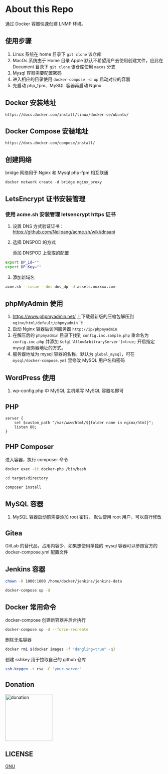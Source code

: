 # About this Repo

通过 Docker 容器快速创建 LNMP 环境。

## 使用步骤

1. Linux 系统在 home 目录下 `git clone` 该仓库
2. MacOs 系统由于 Home 目录 Apple 默认不希望用户去使用创建文件，应此在 Document 目录下 `git clone` 该仓库使用 `macos` 分支
3. Mysql 容器需要配置密码
4. 进入相应的目录使用 `docker-compose -d up` 启动对应的容器
5. 先启动 php_fpm、MySQL 容器再启动 Nginx

## Docker 安装地址

`https://docs.docker.com/install/linux/docker-ce/ubuntu/`

## Docker Compose 安装地址

`https://docs.docker.com/compose/install/`

## 创建网络

bridge 网络用于 Nginx 和 Mysql php-fpm 相互联通

`docker network create -d bridge nginx_proxy`

## LetsEncrypt 证书安装管理

### 使用 acme.sh 安装管理 letsencrypt https 证书

1. 设置 DNS 方式验证证书： https://github.com/Neilpang/acme.sh/wiki/dnsapi

2. 选择 DNSPOD 的方式

   添加 DNSPOD 上获取的配置

```bash
export DP_Id=""
export DP_Key=""
```

3. 添加新域名

```bash
acme.sh --issue --dns dns_dp -d assets.noxxxx.com
```

## phpMyAdmin 使用

1. https://www.phpmyadmin.net/ 上下载最新版的压缩包解压到 `nginx/html/default/phpmyadmin` 下
2. 启动 Nginx 容器后访问服务器 `http://ip/phpmyadmin`
3. 在解压后的 `phpmyadmin` 目录下找到 `config.inc.sample.php` 重命名为 `config.inc.php` 并添加 `$cfg['AllowArbitraryServer']=true;` 开启指定 mysql 服务器地址的方式。
4. 服务器地址为 mysql 容器的名称，默认为 `global_mysql`，可在 `mysql/docker-compose.yml` 里修改 MySQL 用户名和密码

## WordPress 使用

1. wp-config.php 中 MySQL 主机填写 MySQL 容器名即可

## PHP

```nginx
server {
    set $custom_path "/var/www/html/${folder name in nginx/html}";
    listen 80;
}
```

## PHP Composer

进入容器，执行 composer 命令

```bash
docker exec -it docker-php /bin/bash

cd target/directory

composer install
```

## MySQL 容器

1. MySQL 容器启动前需要添加 root 密码， 默认使用 root 用户，可以自行修改

## Gitea

GitLab 的替代品，占用内容少，如果想使用单独的 mysql 容器可以参照官方的 docker-compose.yml 配置文件

## Jenkins 容器

```bash
chown -R 1000:1000 /home/docker/jenkins/jenkins-data

docker-compose up -d
```

## Docker 常用命令

docker-compose 创建新容器并后台执行

```bash
docker-compose up -d --force-recreate
```

删除无名容器

```bash
docker rmi $(docker images -f "dangling=true" -q)
```

创建 sshkey 用于拉取自己的 github 仓库

```bash
ssh-keygen -t rsa -C "your-server"
```

## Donation

<img width="150" src="http://img.noxxxx.com/alipay.png" alt="donation">

## LICENSE

[GNU](http://www.gnu.org/licenses/gpl-3.0.html)
